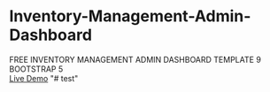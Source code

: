 # Inventory-Management-Admin-Dashboard
FREE INVENTORY MANAGEMENT ADMIN DASHBOARD TEMPLATE 9 BOOTSTRAP 5<br>
[Live Demo](https://therichpost.com/free-inventory-management-admin-dashboard-template-9-bootstrap-5/)
"# test" 
